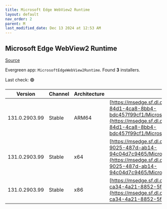 ```yaml
---
title: Microsoft Edge WebView2 Runtime
layout: default
nav_order: 2
parent: M
last_modified_date: Dec 13 2024 at 12:53 AM
---
```


## Microsoft Edge WebView2 Runtime

[Source](https://developer.microsoft.com/en-us/microsoft-edge/webview2/)

Evergreen app: `MicrosoftEdgeWebView2Runtime`. Found **3** installers.

Last check: 🟢

| Version       | Channel | Architecture | URI                                                                                                                                                                                                                                                                                                                            |
| ------------- | ------- | ------------ | ------------------------------------------------------------------------------------------------------------------------------------------------------------------------------------------------------------------------------------------------------------------------------------------------------------------------------ |
| 131.0.2903.99 | Stable  | ARM64        | [https://msedge.sf.dl.delivery.mp.microsoft.com/filestreamingservice/files/b27eccf5-84d1-4ca8-8bb4-bdc457f99cf1/MicrosoftEdgeWebView2RuntimeInstallerARM64.exe](https://msedge.sf.dl.delivery.mp.microsoft.com/filestreamingservice/files/b27eccf5-84d1-4ca8-8bb4-bdc457f99cf1/MicrosoftEdgeWebView2RuntimeInstallerARM64.exe) |
| 131.0.2903.99 | Stable  | x64          | [https://msedge.sf.dl.delivery.mp.microsoft.com/filestreamingservice/files/7f618f06-9025-487d-ab14-94c04d7c9465/MicrosoftEdgeWebView2RuntimeInstallerX64.exe](https://msedge.sf.dl.delivery.mp.microsoft.com/filestreamingservice/files/7f618f06-9025-487d-ab14-94c04d7c9465/MicrosoftEdgeWebView2RuntimeInstallerX64.exe)     |
| 131.0.2903.99 | Stable  | x86          | [https://msedge.sf.dl.delivery.mp.microsoft.com/filestreamingservice/files/73f195e4-ca34-4a21-8852-5f7f87a38480/MicrosoftEdgeWebView2RuntimeInstallerX86.exe](https://msedge.sf.dl.delivery.mp.microsoft.com/filestreamingservice/files/73f195e4-ca34-4a21-8852-5f7f87a38480/MicrosoftEdgeWebView2RuntimeInstallerX86.exe)     |
